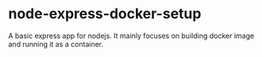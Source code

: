 # node-express-docker-setup
A basic express app for nodejs. It mainly focuses on building docker image and running it as a container.
